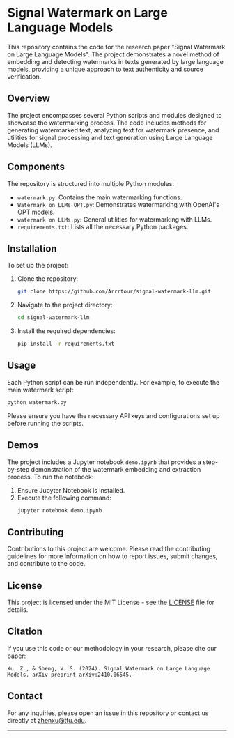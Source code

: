# Signal Watermark on Large Language Models

This repository contains the code for the research paper "Signal Watermark on Large Language Models". The project demonstrates a novel method of embedding and detecting watermarks in texts generated by large language models, providing a unique approach to text authenticity and source verification.

## Overview

The project encompasses several Python scripts and modules designed to showcase the watermarking process. The code includes methods for generating watermarked text, analyzing text for watermark presence, and utilities for signal processing and text generation using Large Language Models (LLMs).

## Components

The repository is structured into multiple Python modules:

- `watermark.py`: Contains the main watermarking functions.
- `Watermark on LLMs OPT.py`: Demonstrates watermarking with OpenAI's OPT models.
- `watermark on LLMs.py`: General utilities for watermarking with LLMs.
- `requirements.txt`: Lists all the necessary Python packages.

## Installation

To set up the project:

1. Clone the repository:
   ```bash
   git clone https://github.com/Arrrtour/signal-watermark-llm.git
   ```
2. Navigate to the project directory:
   ```bash
   cd signal-watermark-llm
   ```
3. Install the required dependencies:
   ```bash
   pip install -r requirements.txt
   ```

## Usage

Each Python script can be run independently. For example, to execute the main watermark script:

```bash
python watermark.py
```

Please ensure you have the necessary API keys and configurations set up before running the scripts.

## Demos

The project includes a Jupyter notebook `demo.ipynb` that provides a step-by-step demonstration of the watermark embedding and extraction process. To run the notebook:

1. Ensure Jupyter Notebook is installed.
2. Execute the following command:
   ```bash
   jupyter notebook demo.ipynb
   ```

## Contributing

Contributions to this project are welcome. Please read the contributing guidelines for more information on how to report issues, submit changes, and contribute to the code.

## License

This project is licensed under the MIT License - see the [LICENSE](LICENSE) file for details.

## Citation

If you use this code or our methodology in your research, please cite our paper:

```
Xu, Z., & Sheng, V. S. (2024). Signal Watermark on Large Language Models. arXiv preprint arXiv:2410.06545.
```

## Contact

For any inquiries, please open an issue in this repository or contact us directly at zhenxu@ttu.edu.

---
